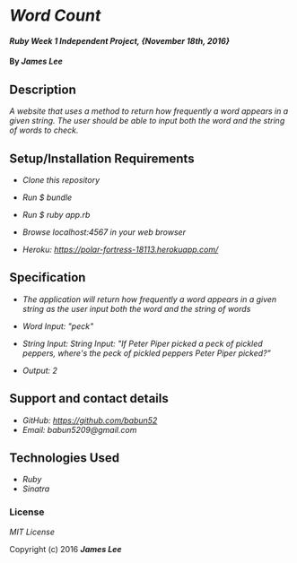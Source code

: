 # _Word Count_

#### _Ruby Week 1 Independent Project, {November 18th, 2016}_

#### By _**James Lee**_

## Description

_A website that uses a method to return how frequently a word appears in a given string. The user should be able to input both the word and the string of words to check._

## Setup/Installation Requirements

* _Clone this repository_
* _Run $ bundle_
* _Run $ ruby app.rb_
* _Browse localhost:4567 in your web browser_

* _Heroku: https://polar-fortress-18113.herokuapp.com/_

## Specification

* _The application will return how frequently a word appears in a given string as the user input both the word and the string of words_

 * _Word Input: "peck"_
 * _String Input: String Input: "If Peter Piper picked a peck of pickled peppers, where's the peck of pickled peppers Peter Piper picked?"_
 * _Output: 2_

## Support and contact details

* _GitHub: https://github.com/babun52_
* _Email: babun5209@gmail.com_

## Technologies Used

* _Ruby_
* _Sinatra_

### License

*MIT License*

Copyright (c) 2016 **_James Lee_**
